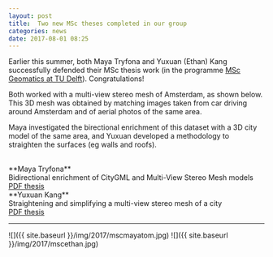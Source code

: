 ```yaml
---
layout: post
title:  Two new MSc theses completed in our group
categories: news
date: 2017-08-01 08:25
---
```


Earlier this summer, both Maya Tryfona and Yuxuan (Ethan) Kang successfully defended their MSc thesis work (in the programme [MSc Geomatics at TU Delft](http://geomatics.tudelft.nl)). 
Congratulations!

Both worked with a multi-view stereo mesh of Amsterdam, as shown below.
This 3D mesh was obtained by matching images taken from car driving around Amsterdam and of aerial photos of the same area.

Maya investigated the birectional enrichment of this dataset with a 3D city model of the same area, and Yuxuan developed a methodology to straighten the surfaces (eg walls and roofs).

<br>
**Maya Tryfona**
<br>Bidirectional enrichment of CityGML and Multi-View Stereo Mesh models
<br><a href="http://resolver.tudelft.nl/uuid:560bd9fb-7688-492f-b1c0-799644707be9">PDF thesis</a>

<br>
**Yuxuan Kang**
<br>Straightening and simplifying a multi-view stereo mesh of a city
<br><a href="http://resolver.tudelft.nl/uuid:8f3a74c2-3264-4433-adc9-217dfa94754a">PDF thesis</a>

- - -

![]({{ site.baseurl }}/img/2017/mscmayatom.jpg)
![]({{ site.baseurl }}/img/2017/mscethan.jpg)

